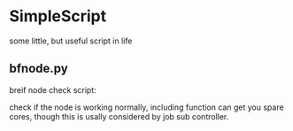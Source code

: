 # SimpleScript
some little, but useful script in life

## bfnode.py
breif node check script:

check if the node is working normally,
including function can get you spare cores, though this is usally considered by job sub controller.
